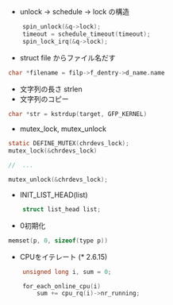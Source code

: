 
 * unlock -> schedule -> lock の構造
```c
	spin_unlock(&q->lock);
	timeout = schedule_timeout(timeout);
	spin_lock_irq(&q->lock);
```

 * struct file からファイル名だす
```c
char *filename = filp->f_dentry->d_name.name
```

 * 文字列の長さ strlen
 * 文字列のコピー
``` c
char *str = kstrdup(target, GFP_KERNEL)
```

 * mutex_lock, mutex_unlock
```c
static DEFINE_MUTEX(chrdevs_lock);
mutex_lock(&chrdevs_lock)

//  ...

mutex_unlock(&chrdevs_lock);
```

 * INIT_LIST_HEAD(list)
```c
	struct list_head list;
```

 * 0初期化
```c
memset(p, 0, sizeof(type p))
```

 * CPUをイテレート (* 2.6.15)
```c
	unsigned long i, sum = 0;

 	for_each_online_cpu(i)
		sum += cpu_rq(i)->nr_running;
```        

